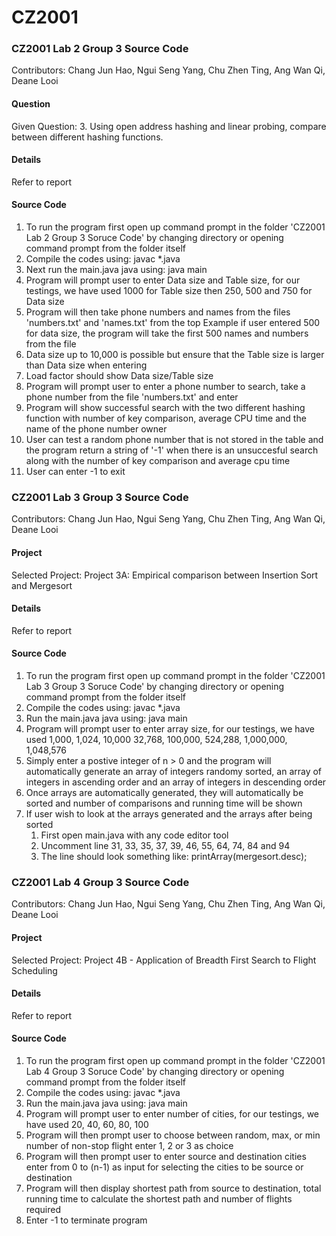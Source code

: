 # CZ2001

### CZ2001 Lab 2 Group 3 Source Code
Contributors: Chang Jun Hao, Ngui Seng Yang, Chu Zhen Ting, Ang Wan Qi, Deane Looi

#### Question
Given Question: 3. Using open address hashing and linear probing, compare between different hashing functions. 

#### Details
Refer to report

#### Source Code
1. To run the program first open up command prompt in the folder 'CZ2001 Lab 2 Group 3 Soruce Code' by changing directory 
	or opening command prompt from the folder itself
2. Compile the codes using: javac *.java
3. Next run the main.java java using: java main
4. Program will prompt user to enter Data size and Table size, for our testings, we have used 1000 for Table size
	then 250, 500 and 750 for Data size
5. Program will then take phone numbers and names from the files 'numbers.txt' and 'names.txt' from the top
	Example if user entered 500 for data size, the program will take the first 500 names and numbers from the file
6. Data size up to 10,000 is possible but ensure that the Table size is larger than Data size when entering
7. Load factor should show Data size/Table size
8. Program will prompt user to enter a phone number to search, take a phone number from the file 'numbers.txt' and enter
9. Program will show successful search with the two different hashing function with number of key comparison, average CPU time
	and the name of the phone number owner
9. User can test a random phone number that is not stored in the table and the program return a string of '-1' when there is an 
	unsuccesful search along with the number of key comparison and average cpu time
10. User can enter -1 to exit

### CZ2001 Lab 3 Group 3 Source Code
Contributors: Chang Jun Hao, Ngui Seng Yang, Chu Zhen Ting, Ang Wan Qi, Deane Looi

#### Project
Selected Project: Project 3A: Empirical comparison between Insertion Sort and Mergesort

#### Details
Refer to report

#### Source Code
1. To run the program first open up command prompt in the folder 'CZ2001 Lab 3 Group 3 Soruce Code' by changing directory 
	or opening command prompt from the folder itself
2. Compile the codes using: javac *.java
3. Run the main.java java using: java main
4. Program will prompt user to enter array size, for our testings, 
	we have used 1,000, 1,024, 10,000 32,768, 100,000, 524,288, 1,000,000, 1,048,576
5. Simply enter a postive integer of n > 0 and the program will automatically generate an array of integers randomy sorted, an array of integers in ascending
	order and an array of integers in descending order
6. Once arrays are automatically generated, they will automatically be sorted and number of comparisons and running time will be shown
7. If user wish to look at the arrays generated and the arrays after being sorted
	1. First open main.java with any code editor tool
	2. Uncomment line 31, 33, 35, 37, 39, 46, 55, 64, 74, 84 and 94
	3. The line should look something like: printArray(mergesort.desc);
	
### CZ2001 Lab 4 Group 3 Source Code
Contributors: Chang Jun Hao, Ngui Seng Yang, Chu Zhen Ting, Ang Wan Qi, Deane Looi

#### Project
Selected Project: Project 4B - Application of Breadth First Search to Flight Scheduling

#### Details
Refer to report

#### Source Code
1. To run the program first open up command prompt in the folder 'CZ2001 Lab 4 Group 3 Soruce Code' by changing directory 
	or opening command prompt from the folder itself
2. Compile the codes using: javac *.java
3. Run the main.java java using: java main
4. Program will prompt user to enter number of cities, for our testings, 
	we have used 20, 40, 60, 80, 100
5. Program will then prompt user to choose between random, max, or min number of non-stop flight
	enter 1, 2 or 3 as choice
6. Program will then prompt user to enter source and destination cities
	enter from 0 to (n-1) as input for selecting the cities to be source or destination
7. Program will then display shortest path from source to destination, total running time to
	calculate the shortest path and number of flights required
8. Enter -1 to terminate program	

